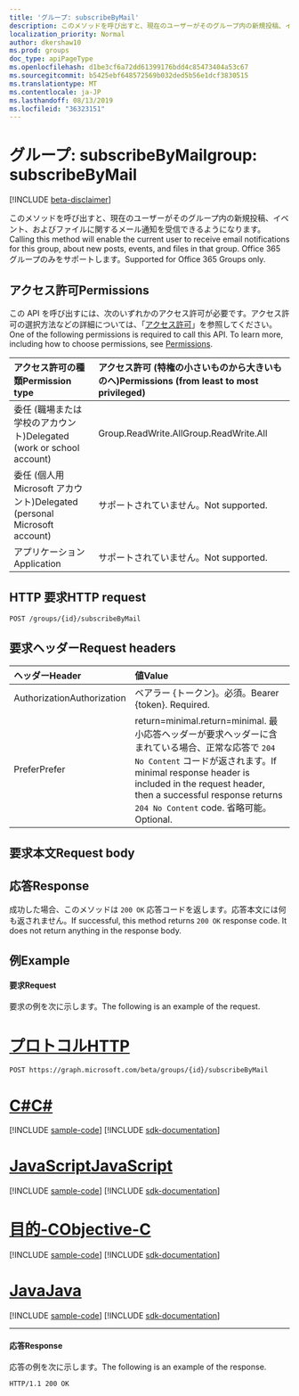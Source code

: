 ```yaml
---
title: 'グループ: subscribeByMail'
description: このメソッドを呼び出すと、現在のユーザーがそのグループ内の新規投稿、イベント、およびファイルに関するメール通知を受信できるようになります。 Office 365 グループのみをサポートします。
localization_priority: Normal
author: dkershaw10
ms.prod: groups
doc_type: apiPageType
ms.openlocfilehash: d1be3cf6a72dd61399176bdd4c85473404a53c67
ms.sourcegitcommit: b5425ebf648572569b032ded5b56e1dcf3830515
ms.translationtype: MT
ms.contentlocale: ja-JP
ms.lasthandoff: 08/13/2019
ms.locfileid: "36323151"
---
```

# <a name="group-subscribebymail"></a><span data-ttu-id="40495-104">グループ: subscribeByMail</span><span class="sxs-lookup"><span data-stu-id="40495-104">group: subscribeByMail</span></span>

[!INCLUDE [beta-disclaimer](../../includes/beta-disclaimer.md)]

<span data-ttu-id="40495-105">このメソッドを呼び出すと、現在のユーザーがそのグループ内の新規投稿、イベント、およびファイルに関するメール通知を受信できるようになります。</span><span class="sxs-lookup"><span data-stu-id="40495-105">Calling this method will enable the current user to receive email notifications for this group, about new posts, events, and files in that group.</span></span> <span data-ttu-id="40495-106">Office 365 グループのみをサポートします。</span><span class="sxs-lookup"><span data-stu-id="40495-106">Supported for Office 365 Groups only.</span></span>

## <a name="permissions"></a><span data-ttu-id="40495-107">アクセス許可</span><span class="sxs-lookup"><span data-stu-id="40495-107">Permissions</span></span>
<span data-ttu-id="40495-p103">この API を呼び出すには、次のいずれかのアクセス許可が必要です。アクセス許可の選択方法などの詳細については、「[アクセス許可](/graph/permissions-reference)」を参照してください。</span><span class="sxs-lookup"><span data-stu-id="40495-p103">One of the following permissions is required to call this API. To learn more, including how to choose permissions, see [Permissions](/graph/permissions-reference).</span></span>

|<span data-ttu-id="40495-110">アクセス許可の種類</span><span class="sxs-lookup"><span data-stu-id="40495-110">Permission type</span></span>      | <span data-ttu-id="40495-111">アクセス許可 (特権の小さいものから大きいものへ)</span><span class="sxs-lookup"><span data-stu-id="40495-111">Permissions (from least to most privileged)</span></span>              |
|:--------------------|:---------------------------------------------------------|
|<span data-ttu-id="40495-112">委任 (職場または学校のアカウント)</span><span class="sxs-lookup"><span data-stu-id="40495-112">Delegated (work or school account)</span></span> | <span data-ttu-id="40495-113">Group.ReadWrite.All</span><span class="sxs-lookup"><span data-stu-id="40495-113">Group.ReadWrite.All</span></span>    |
|<span data-ttu-id="40495-114">委任 (個人用 Microsoft アカウント)</span><span class="sxs-lookup"><span data-stu-id="40495-114">Delegated (personal Microsoft account)</span></span> | <span data-ttu-id="40495-115">サポートされていません。</span><span class="sxs-lookup"><span data-stu-id="40495-115">Not supported.</span></span>    |
|<span data-ttu-id="40495-116">アプリケーション</span><span class="sxs-lookup"><span data-stu-id="40495-116">Application</span></span> | <span data-ttu-id="40495-117">サポートされていません。</span><span class="sxs-lookup"><span data-stu-id="40495-117">Not supported.</span></span> |

## <a name="http-request"></a><span data-ttu-id="40495-118">HTTP 要求</span><span class="sxs-lookup"><span data-stu-id="40495-118">HTTP request</span></span>
<!-- { "blockType": "ignored" } -->
```http
POST /groups/{id}/subscribeByMail
```
## <a name="request-headers"></a><span data-ttu-id="40495-119">要求ヘッダー</span><span class="sxs-lookup"><span data-stu-id="40495-119">Request headers</span></span>
| <span data-ttu-id="40495-120">ヘッダー</span><span class="sxs-lookup"><span data-stu-id="40495-120">Header</span></span>       | <span data-ttu-id="40495-121">値</span><span class="sxs-lookup"><span data-stu-id="40495-121">Value</span></span> |
|:---------------|:--------|
| <span data-ttu-id="40495-122">Authorization</span><span class="sxs-lookup"><span data-stu-id="40495-122">Authorization</span></span>  | <span data-ttu-id="40495-p104">ベアラー {トークン}。必須。</span><span class="sxs-lookup"><span data-stu-id="40495-p104">Bearer {token}. Required.</span></span>  |
| <span data-ttu-id="40495-125">Prefer</span><span class="sxs-lookup"><span data-stu-id="40495-125">Prefer</span></span> | <span data-ttu-id="40495-126">return=minimal.</span><span class="sxs-lookup"><span data-stu-id="40495-126">return=minimal.</span></span> <span data-ttu-id="40495-127">最小応答ヘッダーが要求ヘッダーに含まれている場合、正常な応答で `204 No Content` コードが返されます。</span><span class="sxs-lookup"><span data-stu-id="40495-127">If minimal response header is included in the request header, then a successful response returns `204 No Content` code.</span></span> <span data-ttu-id="40495-128">省略可能。</span><span class="sxs-lookup"><span data-stu-id="40495-128">Optional.</span></span>  | 

## <a name="request-body"></a><span data-ttu-id="40495-129">要求本文</span><span class="sxs-lookup"><span data-stu-id="40495-129">Request body</span></span>

## <a name="response"></a><span data-ttu-id="40495-130">応答</span><span class="sxs-lookup"><span data-stu-id="40495-130">Response</span></span>
<span data-ttu-id="40495-p106">成功した場合、このメソッドは `200 OK` 応答コードを返します。応答本文には何も返されません。</span><span class="sxs-lookup"><span data-stu-id="40495-p106">If successful, this method returns `200 OK` response code. It does not return anything in the response body.</span></span>

## <a name="example"></a><span data-ttu-id="40495-133">例</span><span class="sxs-lookup"><span data-stu-id="40495-133">Example</span></span>
#### <a name="request"></a><span data-ttu-id="40495-134">要求</span><span class="sxs-lookup"><span data-stu-id="40495-134">Request</span></span>
<span data-ttu-id="40495-135">要求の例を次に示します。</span><span class="sxs-lookup"><span data-stu-id="40495-135">The following is an example of the request.</span></span>

# <a name="httptabhttp"></a>[<span data-ttu-id="40495-136">プロトコル</span><span class="sxs-lookup"><span data-stu-id="40495-136">HTTP</span></span>](#tab/http)
<!-- {
  "blockType": "request",
  "name": "group_subscribebymail"
}-->
```http
POST https://graph.microsoft.com/beta/groups/{id}/subscribeByMail
```
# <a name="ctabcsharp"></a>[<span data-ttu-id="40495-137">C#</span><span class="sxs-lookup"><span data-stu-id="40495-137">C#</span></span>](#tab/csharp)
[!INCLUDE [sample-code](../includes/snippets/csharp/group-subscribebymail-csharp-snippets.md)]
[!INCLUDE [sdk-documentation](../includes/snippets/snippets-sdk-documentation-link.md)]

# <a name="javascripttabjavascript"></a>[<span data-ttu-id="40495-138">JavaScript</span><span class="sxs-lookup"><span data-stu-id="40495-138">JavaScript</span></span>](#tab/javascript)
[!INCLUDE [sample-code](../includes/snippets/javascript/group-subscribebymail-javascript-snippets.md)]
[!INCLUDE [sdk-documentation](../includes/snippets/snippets-sdk-documentation-link.md)]

# <a name="objective-ctabobjc"></a>[<span data-ttu-id="40495-139">目的-C</span><span class="sxs-lookup"><span data-stu-id="40495-139">Objective-C</span></span>](#tab/objc)
[!INCLUDE [sample-code](../includes/snippets/objc/group-subscribebymail-objc-snippets.md)]
[!INCLUDE [sdk-documentation](../includes/snippets/snippets-sdk-documentation-link.md)]

# <a name="javatabjava"></a>[<span data-ttu-id="40495-140">Java</span><span class="sxs-lookup"><span data-stu-id="40495-140">Java</span></span>](#tab/java)
[!INCLUDE [sample-code](../includes/snippets/java/group-subscribebymail-java-snippets.md)]
[!INCLUDE [sdk-documentation](../includes/snippets/snippets-sdk-documentation-link.md)]

---


#### <a name="response"></a><span data-ttu-id="40495-141">応答</span><span class="sxs-lookup"><span data-stu-id="40495-141">Response</span></span>
<span data-ttu-id="40495-142">応答の例を次に示します。</span><span class="sxs-lookup"><span data-stu-id="40495-142">The following is an example of the response.</span></span> 
<!-- {
  "blockType": "response",
  "truncated": true
} -->
```http
HTTP/1.1 200 OK
```

<!-- uuid: 8fcb5dbc-d5aa-4681-8e31-b001d5168d79
2015-10-25 14:57:30 UTC -->
<!--
{
  "type": "#page.annotation",
  "description": "group: subscribeByMail",
  "keywords": "",
  "section": "documentation",
  "tocPath": "",
  "suppressions": [
  ]
}
-->
